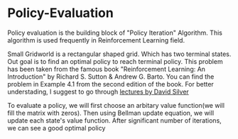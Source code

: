 # Policy-Evaluation
Policy evaluation is the building block of "Policy Iteration" Algorithm. This algorithm is used frequently in Reinforcement Learning field.

Small Gridworld is a rectangular shaped grid. Which has two terminal states. Out goal is to find an optimal policy to reach terminal policy.
This problem has been taken from the famous book "Reinforcement Learning: An Introduction" by Richard S. Sutton & Andrew G. Barto. You can find the problem in Example 4.1 from the second edition of the book.
For better understading, I suggest to go through [lectures by David Silver](https://www.youtube.com/playlist?list=PLqYmG7hTraZDM-OYHWgPebj2MfCFzFObQ)

To evaluate a policy, we will first choose an arbitary value function(we will fill the matrix with zeros). 
Then using Bellman update equation, we will update each state's value function.
After significant number of iterations, we can see a good optimal policy
